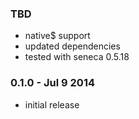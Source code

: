 

### TBD
- native$ support
- updated dependencies
- tested with seneca 0.5.18

### 0.1.0 - Jul 9 2014
- initial release